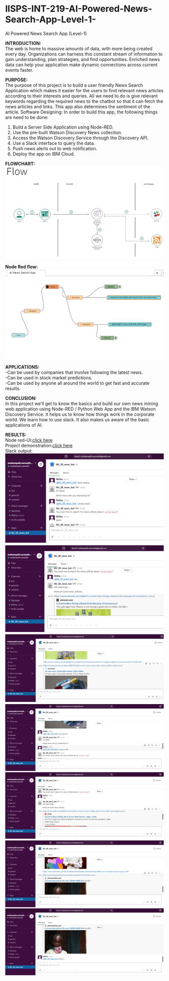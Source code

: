 # llSPS-INT-219-AI-Powered-News-Search-App-Level-1-
AI Powered News Search App (Level-1)

  **INTRODUCTION:**  
	The web is home to massive amounts of data, with more being created every day. Organizations can harness this constant stream of information to gain understanding, plan strategies, and find opportunities. Enriched news data can help your application make dynamic connections across current events faster.
  
  **PURPOSE:**   
The purpose of this project is to build a user friendly News Search Application which makes it easier for the users to find relevant news articles according to their interests and queries. All we need to do is give relevant keywords regarding the required news to the chatbot so that it can fetch the news articles and links.  This app also determines the sentiment of the article.
Software Designing:
In order to build this app, the following things are need to be done:
1.	Build a Server Side Application using Node-RED.
2.	Use the pre-built Watson Discovery News collection.
3.	Access the Watson Discovery Service through the Discovery API.
4.	Use a Slack interface to query the data.
5.	Push news alerts out to web notification.
6.	Deploy the app on IBM Cloud.

**FLOWCHART:**     
![alt text](https://github.com/SmartPracticeschool/llSPS-INT-219-AI-Powered-News-Search-App-Level-1-/blob/master/PROJECT%20FLOW.jpg)

**Node Red flow:**  ![alt text](https://github.com/SmartPracticeschool/llSPS-INT-219-AI-Powered-News-Search-App-Level-1-/blob/master/Screenshot%20(279).png)

**APPLICATIONS:**    
-Can be used by companies that involve following the latest news.  
-Can be used in stock market predictions.  
-Can be used by anyone all around the world to get fast and accurate results.

**CONCLUSION:**    
In this project we’ll get to know the basics and build our own news mining web application using Node-RED / Python Web App and the IBM Watson Discovery Service. It helps us to know how things work in the corporate world. We learn how to use slack. It also makes us aware of the basic applications of AI.


**RESULTS:**    
Node red-UI:[click here](https://node-red22app.eu-gb.mybluemix.net/ui/#!/0)  
Project demonstration:[click here](https://youtu.be/1iWRQlyWmDw)  
Slack output:  
![alt text](https://github.com/SmartPracticeschool/llSPS-INT-219-AI-Powered-News-Search-App-Level-1-/blob/master/slack_output-1.png)
![alt text](https://github.com/SmartPracticeschool/llSPS-INT-219-AI-Powered-News-Search-App-Level-1-/blob/master/slack_output-2.png)
![alt text](https://github.com/SmartPracticeschool/llSPS-INT-219-AI-Powered-News-Search-App-Level-1-/blob/master/slack_output-3.png)
![alt text](https://github.com/SmartPracticeschool/llSPS-INT-219-AI-Powered-News-Search-App-Level-1-/blob/master/slack_output-4.png)
![alt text](https://github.com/SmartPracticeschool/llSPS-INT-219-AI-Powered-News-Search-App-Level-1-/blob/master/slack_output-5.png)
![alt text](https://github.com/SmartPracticeschool/llSPS-INT-219-AI-Powered-News-Search-App-Level-1-/blob/master/slack_output-6.png)
![alt text](https://github.com/SmartPracticeschool/llSPS-INT-219-AI-Powered-News-Search-App-Level-1-/blob/master/slack_output-7.png)

